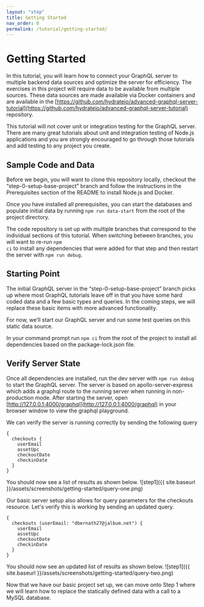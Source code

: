 ```yaml
---
layout: "step"
title: Getting Started
nav_order: 0
permalink: /tutorial/getting-started/
---
```


# Getting Started

In this tutorial, you will learn how to connect your GraphQL server to multiple backend data sources and optimize the server for efficiency. The exercises in
this project will require data to be available from multiple sources. These data sources are made available via Docker containers and are available in the
[https://github.com/hydrateio/advanced-graphql-server-tutorial](https://github.com/hydrateio/advanced-graphql-server-tutorial) repository.

This tutorial will not cover unit or integration testing for the GraphQL server. There are many great tutorials about unit and integration testing of Node.js
applications and you are strongly encouraged to go through those tutorials and add testing to any project you create.

## Sample Code and Data

Before we begin, you will want to clone this repository locally, checkout the “step-0-setup-base-project” branch and follow the instructions in the
Prerequisites section of the README to install Node.js and Docker.

Once you have installed all prerequisites, you can start the databases and populate initial data by running <code class="language-shell">npm run
data-start</code> from the root of the project directory.

The code repository is set up with multiple branches that correspond to the individual sections of this tutorial. When switching between branches, you will want
to re-run <code class="language-shell">npm ci</code> to install any dependencies that were added for that step and then restart the server with <code
class="language-shell">npm run debug</code>.

## Starting Point

The initial GraphQL server in the “step-0-setup-base-project” branch picks up where most GraphQL tutorials leave off in that you have some hard coded data and a
few basic types and queries. In the coming steps, we will replace these basic items with more advanced functionality.

For now, we’ll start our GraphQL server and run some test queries on this static data source.

In your command prompt run <code class="language-shell">npm ci</code> from the root of the project to install all dependencies based on the package-lock.json
file.

## Verify Server State

Once all dependencies are installed, run the dev server with <code class="language-shell">npm run debug</code> to start the GraphQL server. The server is based
on apollo-server-express which adds a graphql route to the running server when running in non-production mode.  After starting the server, open
[http://127.0.0.1:4000/graphql](http://127.0.0.1:4000/graphql) in your browser window to view the graphql playground.

We can verify the server is running correctly by sending the following query

<pre><code class="language-graphql">{
  checkouts {
    userEmail
    assetUpc
    checkoutDate
    checkinDate
  }
}</code></pre>

You should now see a list of results as shown below.
![step1]({{ site.baseurl }}/assets/screenshots/getting-started/query-one.png)

Our basic server setup also allows for query parameters for the checkouts resource. Let's verify this is working by sending an updated query.

<pre><code class="language-graphql">{
  checkouts (userEmail: "dbernath27@jalbum.net") {
    userEmail
    assetUpc
    checkoutDate
    checkinDate
  }
}</code></pre>

You should now see an updated list of results as shown below.
![step1]({{ site.baseurl }}/assets/screenshots/getting-started/query-two.png)

Now that we have our basic project set up, we can move onto Step 1 where we will learn how to replace the statically defined data with a call to a MySQL
database.
